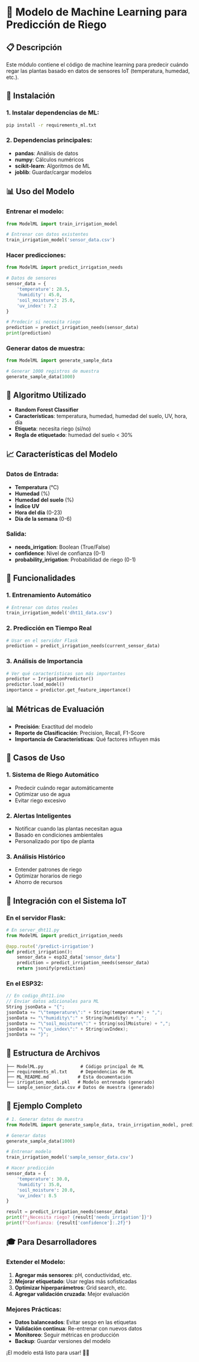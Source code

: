 # 🤖 Modelo de Machine Learning para Predicción de Riego

## 📋 Descripción

Este módulo contiene el código de machine learning para predecir cuándo regar las plantas basado en datos de sensores IoT (temperatura, humedad, etc.).

## 🚀 Instalación

### 1. Instalar dependencias de ML:
```bash
pip install -r requirements_ml.txt
```

### 2. Dependencias principales:
- **pandas**: Análisis de datos
- **numpy**: Cálculos numéricos
- **scikit-learn**: Algoritmos de ML
- **joblib**: Guardar/cargar modelos

## 📊 Uso del Modelo

### Entrenar el modelo:
```python
from ModelML import train_irrigation_model

# Entrenar con datos existentes
train_irrigation_model('sensor_data.csv')
```

### Hacer predicciones:
```python
from ModelML import predict_irrigation_needs

# Datos de sensores
sensor_data = {
    'temperature': 28.5,
    'humidity': 45.0,
    'soil_moisture': 25.0,
    'uv_index': 7.2
}

# Predecir si necesita riego
prediction = predict_irrigation_needs(sensor_data)
print(prediction)
```

### Generar datos de muestra:
```python
from ModelML import generate_sample_data

# Generar 1000 registros de muestra
generate_sample_data(1000)
```

## 🧠 Algoritmo Utilizado

- **Random Forest Classifier**
- **Características**: temperatura, humedad, humedad del suelo, UV, hora, día
- **Etiqueta**: necesita riego (sí/no)
- **Regla de etiquetado**: humedad del suelo < 30%

## 📈 Características del Modelo

### Datos de Entrada:
- **Temperatura** (°C)
- **Humedad** (%)
- **Humedad del suelo** (%)
- **Índice UV**
- **Hora del día** (0-23)
- **Día de la semana** (0-6)

### Salida:
- **needs_irrigation**: Boolean (True/False)
- **confidence**: Nivel de confianza (0-1)
- **probability_irrigation**: Probabilidad de riego (0-1)

## 🔧 Funcionalidades

### 1. **Entrenamiento Automático**
```python
# Entrenar con datos reales
train_irrigation_model('dht11_data.csv')
```

### 2. **Predicción en Tiempo Real**
```python
# Usar en el servidor Flask
prediction = predict_irrigation_needs(current_sensor_data)
```

### 3. **Análisis de Importancia**
```python
# Ver qué características son más importantes
predictor = IrrigationPredictor()
predictor.load_model()
importance = predictor.get_feature_importance()
```

## 📊 Métricas de Evaluación

- **Precisión**: Exactitud del modelo
- **Reporte de Clasificación**: Precision, Recall, F1-Score
- **Importancia de Características**: Qué factores influyen más

## 🎯 Casos de Uso

### 1. **Sistema de Riego Automático**
- Predecir cuándo regar automáticamente
- Optimizar uso de agua
- Evitar riego excesivo

### 2. **Alertas Inteligentes**
- Notificar cuando las plantas necesitan agua
- Basado en condiciones ambientales
- Personalizado por tipo de planta

### 3. **Análisis Histórico**
- Entender patrones de riego
- Optimizar horarios de riego
- Ahorro de recursos

## 🔄 Integración con el Sistema IoT

### En el servidor Flask:
```python
# En server_dht11.py
from ModelML import predict_irrigation_needs

@app.route('/predict-irrigation')
def predict_irrigation():
    sensor_data = esp32_data['sensor_data']
    prediction = predict_irrigation_needs(sensor_data)
    return jsonify(prediction)
```

### En el ESP32:
```cpp
// En codigo_dht11.ino
// Enviar datos adicionales para ML
String jsonData = "{";
jsonData += "\"temperature\":" + String(temperature) + ",";
jsonData += "\"humidity\":" + String(humidity) + ",";
jsonData += "\"soil_moisture\":" + String(soilMoisture) + ",";
jsonData += "\"uv_index\":" + String(uvIndex);
jsonData += "}";
```

## 📁 Estructura de Archivos

```
├── ModelML.py              # Código principal de ML
├── requirements_ml.txt     # Dependencias de ML
├── ML_README.md           # Esta documentación
├── irrigation_model.pkl   # Modelo entrenado (generado)
└── sample_sensor_data.csv # Datos de muestra (generado)
```

## 🚀 Ejemplo Completo

```python
# 1. Generar datos de muestra
from ModelML import generate_sample_data, train_irrigation_model, predict_irrigation_needs

# Generar datos
generate_sample_data(1000)

# Entrenar modelo
train_irrigation_model('sample_sensor_data.csv')

# Hacer predicción
sensor_data = {
    'temperature': 30.0,
    'humidity': 35.0,
    'soil_moisture': 20.0,
    'uv_index': 8.5
}

result = predict_irrigation_needs(sensor_data)
print(f"¿Necesita riego? {result['needs_irrigation']}")
print(f"Confianza: {result['confidence']:.2f}")
```

## 🎓 Para Desarrolladores

### Extender el Modelo:
1. **Agregar más sensores**: pH, conductividad, etc.
2. **Mejorar etiquetado**: Usar reglas más sofisticadas
3. **Optimizar hiperparámetros**: Grid search, etc.
4. **Agregar validación cruzada**: Mejor evaluación

### Mejores Prácticas:
- **Datos balanceados**: Evitar sesgo en las etiquetas
- **Validación continua**: Re-entrenar con nuevos datos
- **Monitoreo**: Seguir métricas en producción
- **Backup**: Guardar versiones del modelo

¡El modelo está listo para usar! 🌱🤖
